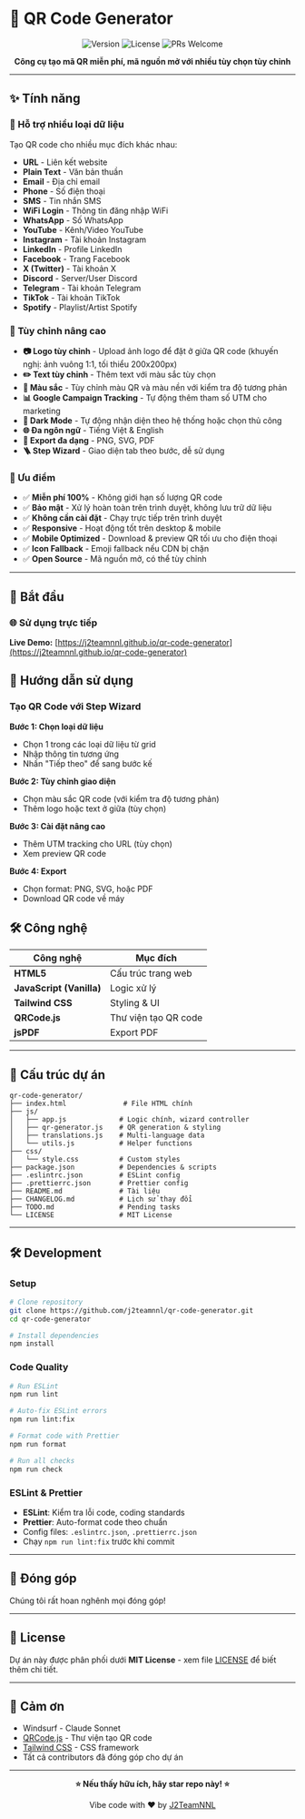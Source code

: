 # 🎯 QR Code Generator

<div align="center">

![Version](https://img.shields.io/badge/version-1.1.0-blue.svg)
![License](https://img.shields.io/badge/license-MIT-green.svg)
![PRs Welcome](https://img.shields.io/badge/PRs-welcome-brightgreen.svg)

**Công cụ tạo mã QR miễn phí, mã nguồn mở với nhiều tùy chọn tùy chỉnh**

</div>

---

## ✨ Tính năng

### 📱 Hỗ trợ nhiều loại dữ liệu

Tạo QR code cho nhiều mục đích khác nhau:

- **URL** - Liên kết website
- **Plain Text** - Văn bản thuần
- **Email** - Địa chỉ email
- **Phone** - Số điện thoại
- **SMS** - Tin nhắn SMS
- **WiFi Login** - Thông tin đăng nhập WiFi
- **WhatsApp** - Số WhatsApp
- **YouTube** - Kênh/Video YouTube
- **Instagram** - Tài khoản Instagram
- **LinkedIn** - Profile LinkedIn
- **Facebook** - Trang Facebook
- **X (Twitter)** - Tài khoản X
- **Discord** - Server/User Discord
- **Telegram** - Tài khoản Telegram
- **TikTok** - Tài khoản TikTok
- **Spotify** - Playlist/Artist Spotify

### 🎨 Tùy chỉnh nâng cao

- **📷 Logo tùy chỉnh** - Upload ảnh logo để đặt ở giữa QR code (khuyến nghị: ảnh vuông 1:1, tối thiểu 200x200px)
- **✏️ Text tùy chỉnh** - Thêm text với màu sắc tùy chọn
- **🌈 Màu sắc** - Tùy chỉnh màu QR và màu nền với kiểm tra độ tương phản
- **📊 Google Campaign Tracking** - Tự động thêm tham số UTM cho marketing
- **🌙 Dark Mode** - Tự động nhận diện theo hệ thống hoặc chọn thủ công
- **🌐 Đa ngôn ngữ** - Tiếng Việt & English
- **💾 Export đa dạng** - PNG, SVG, PDF
- **🪜 Step Wizard** - Giao diện tab theo bước, dễ sử dụng

### 🚀 Ưu điểm

- ✅ **Miễn phí 100%** - Không giới hạn số lượng QR code
- ✅ **Bảo mật** - Xử lý hoàn toàn trên trình duyệt, không lưu trữ dữ liệu
- ✅ **Không cần cài đặt** - Chạy trực tiếp trên trình duyệt
- ✅ **Responsive** - Hoạt động tốt trên desktop & mobile
- ✅ **Mobile Optimized** - Download & preview QR tối ưu cho điện thoại
- ✅ **Icon Fallback** - Emoji fallback nếu CDN bị chặn
- ✅ **Open Source** - Mã nguồn mở, có thể tùy chỉnh

---

## 🚀 Bắt đầu

### 🌐 Sử dụng trực tiếp

**Live Demo:** [https://j2teamnnl.github.io/qr-code-generator](https://j2teamnnl.github.io/qr-code-generator)

## 📖 Hướng dẫn sử dụng

### Tạo QR Code với Step Wizard

**Bước 1: Chọn loại dữ liệu**

- Chọn 1 trong các loại dữ liệu từ grid
- Nhập thông tin tương ứng
- Nhấn "Tiếp theo" để sang bước kế

**Bước 2: Tùy chỉnh giao diện**

- Chọn màu sắc QR code (với kiểm tra độ tương phản)
- Thêm logo hoặc text ở giữa (tùy chọn)

**Bước 3: Cài đặt nâng cao**

- Thêm UTM tracking cho URL (tùy chọn)
- Xem preview QR code

**Bước 4: Export**

- Chọn format: PNG, SVG, hoặc PDF
- Download QR code về máy

## 🛠️ Công nghệ

| Công nghệ                | Mục đích             |
| ------------------------ | -------------------- |
| **HTML5**                | Cấu trúc trang web   |
| **JavaScript (Vanilla)** | Logic xử lý          |
| **Tailwind CSS**         | Styling & UI         |
| **QRCode.js**            | Thư viện tạo QR code |
| **jsPDF**                | Export PDF           |

---

## 📁 Cấu trúc dự án

```
qr-code-generator/
├── index.html              # File HTML chính
├── js/
│   ├── app.js             # Logic chính, wizard controller
│   ├── qr-generator.js    # QR generation & styling
│   ├── translations.js    # Multi-language data
│   └── utils.js           # Helper functions
├── css/
│   └── style.css          # Custom styles
├── package.json           # Dependencies & scripts
├── .eslintrc.json         # ESLint config
├── .prettierrc.json       # Prettier config
├── README.md              # Tài liệu
├── CHANGELOG.md           # Lịch sử thay đổi
├── TODO.md                # Pending tasks
└── LICENSE                # MIT License
```

---

## 🛠️ Development

### Setup

```bash
# Clone repository
git clone https://github.com/j2teamnnl/qr-code-generator.git
cd qr-code-generator

# Install dependencies
npm install
```

### Code Quality

```bash
# Run ESLint
npm run lint

# Auto-fix ESLint errors
npm run lint:fix

# Format code with Prettier
npm run format

# Run all checks
npm run check
```

### ESLint & Prettier

- **ESLint**: Kiểm tra lỗi code, coding standards
- **Prettier**: Auto-format code theo chuẩn
- Config files: `.eslintrc.json`, `.prettierrc.json`
- Chạy `npm run lint:fix` trước khi commit

---

## 🤝 Đóng góp

Chúng tôi rất hoan nghênh mọi đóng góp!

---

## 📄 License

Dự án này được phân phối dưới **MIT License** - xem file [LICENSE](LICENSE) để biết thêm chi tiết.

---

## 💖 Cảm ơn

- Windsurf - Claude Sonnet
- [QRCode.js](https://github.com/davidshimjs/qrcodejs) - Thư viện tạo QR code
- [Tailwind CSS](https://tailwindcss.com/) - CSS framework
- Tất cả contributors đã đóng góp cho dự án

---

<div align="center">

**⭐ Nếu thấy hữu ích, hãy star repo này! ⭐**

Vibe code with ❤️ by [J2TeamNNL](https://github.com/j2teamnnl)

</div>
